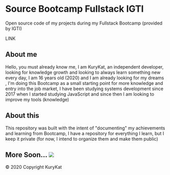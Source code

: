 <!-- Link para CSS externo do Materialize para enfeitar um pouco isso aqui! -->
<!-- MATERIALIZE: Compiled and minified CSS -->
<link rel="stylesheet" href="https://cdnjs.cloudflare.com/ajax/libs/materialize/1.0.0/css/materialize.min.css">
<!-- Material-Icons -->
<link href="https://fonts.googleapis.com/icon?family=Material+Icons" rel="stylesheet">

<style>
    a:hover{
        color: white;
    }
    a{
       margin-bottom: 15px
    }
</style>

<body>

# Source Bootcamp Fullstack IGTI
<span>Open source code of my projects during my Fullstack Bootcamp (provided by IGTI) <br></span>
<div class="col s6">
    <a src="https://www.igti.com.br/custom/bootcamp-desenvolvedor-full-stack/" class="center btn" style="text-decoration:none" title="Link para o Curso">LINK</a>
</div>

## About me
Hello, you must already know me, I am KuryKat, an independent developer, looking for knowledge growth and looking to always learn something new every day, I am 16 years old (2020) and I am already looking for my dreams , I'm doing this Bootcamp as a small starting point for more knowledge and entry into the job market, I have been studying systems development since 2017 when I started studying JavaScript and since then I am looking to improve my tools (knowledge)

## About this
This repository was built with the intent of "documenting" my achievements and learning from Bootcamp, I have a repository for everything I learn, but I keep it private (for now, I intend to organize them and make them public)

## More Soon... <img src="https://cdn.discordapp.com/emojis/755117407655428127.gif?v=1">


<footer class="blue page-footer">
            <div style="padding-bottom:10px" class="container center">
            © 2020 Copyright KuryKat  
            </div>
        </footer>
</body>